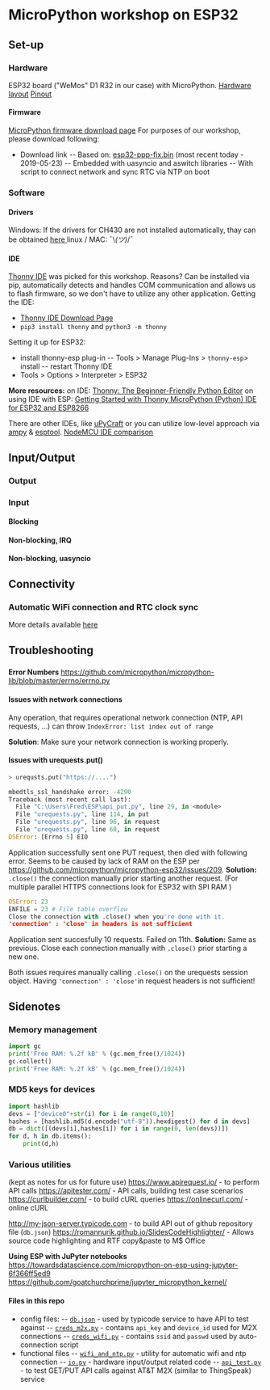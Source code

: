 # MicroPython workshop on ESP32 
## Set-up
### Hardware
ESP32 board ("WeMos" D1 R32 in our case) with MicroPython.
[Hardware layout](http://hobbycomponents.com/images/forum/wemos/Wemos_D1_HCWEMO0001_Diagram.png) 
[Pinout](https://cdn.instructables.com/FFU/YFXC/JIAJNA26/FFUYFXCJIAJNA26.LARGE.jpg)
#### Firmware
[MicroPython firmware download page](https://micropython.org/download#esp32)
For purposes of our workshop, please download following: 
 - Download link 
 -- Based on: [esp32-ppp-fix.bin](https://micropython.org/resources/firmware/esp32-ppp-fix.bin) (most recent today - 2019-05-23)
 -- Embedded with uasyncio and aswitch libraries
 -- With script to connect network and sync RTC via NTP on boot

### Software
#### Drivers
Windows: If the drivers for CH430 are not installed automatically, thay can be obtained [here ](https://wiki.wemos.cc/_media/ch341ser_win_3.4.zip)
linux / MAC: ¯\\_(ツ)_/¯
#### IDE
[Thonny IDE](https://thonny.org/) was picked for this workshop. Reasons? Can be installed via pip, automatically detects and handles COM communication and allows us to flash firmware, so we don't have to utilize any other application.
Getting the IDE: 
 - [Thonny IDE Download Page](https://github.com/thonny/thonny/releases)
 - `pip3 install thonny` and `python3 -m thonny`

Setting it up for ESP32:
 - install thonny-esp plug-in
 -- Tools > Manage Plug-Ins > `thonny-esp`> install
 -- restart Thonny IDE 
 - Tools > Options > Interpreter > ESP32

**More resources:**
on IDE: [Thonny: The Beginner-Friendly Python Editor](https://realpython.com/python-thonny/)
on using IDE with ESP: [Getting Started with Thonny MicroPython (Python) IDE for ESP32 and ESP8266](https://randomnerdtutorials.com/getting-started-thonny-micropython-python-ide-esp32-esp8266/)



There are other IDEs, like [uPyCraft](http://docs.dfrobot.com/upycraft/) or you can utilize low-level approach via [ampy](https://github.com/pycampers/ampy) & [esptool](https://github.com/espressif/esptool/blob/master/README.md).
[NodeMCU IDE comparison](https://frightanic.com/iot/tools-ides-nodemcu/)


## Input/Output
### Output
### Input
#### Blocking
#### Non-blocking, IRQ
#### Non-blocking, uasyncio

## Connectivity
### Automatic WiFi connection and RTC clock sync


More details available [here](https://techtutorialsx.com/2017/06/06/esp32-esp8266-micropython-automatic-connection-to-wifi/)


## Troubleshooting
###
**Error Numbers** https://github.com/micropython/micropython-lib/blob/master/errno/errno.py
#### Issues with network connections
Any operation, that requires operational network connection (NTP, API requests, ...) can throw `IndexError: list index out of range`

**Solution**: Make sure your network connection is working properly.

#### Issues with urequests.put()
```py
> urequsts.put("https://....")

mbedtls_ssl_handshake error: -4290
Traceback (most recent call last):
  File "C:\Users\Fred\ESP\api_put.py", line 29, in <module>
  File "urequests.py", line 114, in put
  File "urequests.py", line 96, in request
  File "urequests.py", line 60, in request
OSError: [Errno 5] EIO
```
Application successfully sent one PUT request, then died with following error. Seems to be caused by lack of RAM on the ESP per https://github.com/micropython/micropython-esp32/issues/209.
**Solution:** `.close()` the connection manually prior starting another request.  (For multiple parallel HTTPS connections look for ESP32 with SPI RAM )
  &nbsp;
 ```py  
OSError: 23
ENFILE = 23 # File table overflow
Close the connection with .close() when you're done with it.
'connection' : 'close' in headers is not sufficient
```
Application sent succesfully 10 requests. Failed on 11th.
**Solution:** Same as previous. Close each connection manually with `.close()` prior starting a new one.

Both issues requires manually calling `.close()` on the urequests session object. Having `'connection' : 'close'`in request headers is not sufficient!


## Sidenotes
### Memory management
```py
import gc
print('Free RAM: %.2f kB' % (gc.mem_free()/1024))
gc.collect()
print('Free RAM: %.2f kB' % (gc.mem_free()/1024))
```
### MD5 keys for devices
```py
import hashlib
devs = ["device0"+str(i) for i in range(0,10)]
hashes = [hashlib.md5(d.encode("utf-8")).hexdigest() for d in devs]
db = dict([(devs[i],hashes[i]) for i in range(0, len(devs))])
for d, h in db.items():
    print(d,h)
```
### Various utilities
(kept as notes for us for future use)
https://www.apirequest.io/ - to perform API calls
https://apitester.com/ - API calls, building test case scenarios
https://curlbuilder.com/ - to build cURL queries
https://onlinecurl.com/ - online cURL

http://my-json-server.typicode.com - to build API out of github repository file (`db.json`)
https://romannurik.github.io/SlidesCodeHighlighter/ - Allows source code highlighting and RTF copy&paste to M$ Office

**Using ESP with JuPyter notebooks**
https://towardsdatascience.com/micropython-on-esp-using-jupyter-6f366ff5ed9
https://github.com/goatchurchprime/jupyter_micropython_kernel/

#### Files in this repo
 - config files:
 -- [`db.json`](db.json) - used by typicode service to have API to test against
 -- [`creds_m2x.py`](creds_m2x.py) - contains `api_key` and `device_id` used for M2X connections
 -- [`creds_wifi.py`](creds_wifi.py) - contains `ssid` and `passwd` used by auto-connection script
 - functional files 
 -- [`wifi_and_ntp.py`](wifi_and_ntp.py) - utility for automatic wifi and ntp connection
 -- [`io.py`](io.py) - hardware input/output related code
 -- [`api_test.py`](api_test.py) - to test GET/PUT API calls against AT&T M2X (similar to ThingSpeak) service
